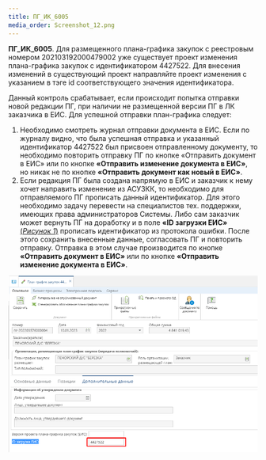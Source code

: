 ```yaml
---
title: ПГ_ИК_6005
media_order: Screenshot_12.png
---
```


**ПГ_ИК_6005**. Для размещенного плана-графика закупок с реестровым номером 202103192000479002 уже существует проект изменения плана-графика закупок с идентификатором 4427522. Для внесения изменений в существующий проект направляйте проект изменения с указанием в тэге id соответствующего значения идентификатора.

Данный контроль срабатывает, если происходит попытка отправки новой редакции ПГ, при наличии не размещенной версии ПГ в ЛК заказчика в ЕИС. Для успешной отправки план-графика следует:
1. Необходимо смотреть журнал отправки документа в ЕИС. Если по журналу видно, что была успешная отправка и указанный идентификатор 4427522 был присвоен отправленному документу, то необходимо повторить отправку ПГ по кнопке «Отправить документ в ЕИС» или по кнопке **«Отправить изменение документа в ЕИС»**, но никак не по кнопке **«Отправить документ как новый в ЕИС»**.
2. Если редакция ПГ была создана напрямую в ЕИС и заказчик к нему хочет направить изменение из АСУЗКК, то необходимо для отправляемого ПГ прописать данный идентификатор. Для этого необходимо задачу перевести на специалистов тех. поддержки, имеющих права администраторов Системы. Либо сам заказчик может вернуть ПГ на доработку и в поле **«ID загрузки ЕИС»** [(*Рисунок 1*)](#ris-1) прописать идентификатор из протокола ошибки. После этого сохранить внесенные данные, согласовать ПГ и повторить отправку. Отправка в этом случае производится по кнопке **«Отправить документ в ЕИС»** или по кнопке **«Отправить изменение документа в ЕИС»**. 

![Рисунок 1.](Screenshot_12.png?id=ris-1)